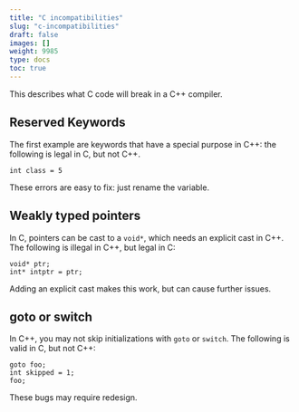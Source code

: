 ```yaml
---
title: "C incompatibilities"
slug: "c-incompatibilities"
draft: false
images: []
weight: 9985
type: docs
toc: true
---
```


This describes what C code will break in a C++ compiler.

## Reserved Keywords
The first example are keywords that have a special purpose in C++: the following is legal in C, but not C++.

    int class = 5

These errors are easy to fix: just rename the variable.


## Weakly typed pointers
In C, pointers can be cast to a `void*`, which needs an explicit cast in C++. The following is illegal in C++, but legal in C:

    void* ptr;
    int* intptr = ptr;
Adding an explicit cast makes this work, but can cause further issues.

## goto or switch
In C++, you may not skip initializations with `goto` or `switch`. The following is valid in C, but not C++:

    goto foo;
    int skipped = 1;
    foo;
These bugs may require redesign. 



